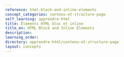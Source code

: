 ```yaml
---
reference: html-block-and-inline-elements
concept_categories: contenu-et-structure-page
self_learning: apprendre-html
title: Éléments HTML bloc et inline
title_en: HTML Block and Inline Elements
description:
learning_order:
directory: apprendre-html/contenu-et-structure-page
layout: concepts
---
```

